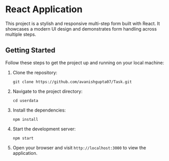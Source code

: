#  React Application

This project is a stylish and responsive multi-step form built with React. It showcases a modern UI design and demonstrates form handling across multiple steps.

## Getting Started

Follow these steps to get the project up and running on your local machine:

1. Clone the repository:
   ```
   git clone https://github.com/avanishgupta07/Task.git
   ```

2. Navigate to the project directory:
   ```
   cd userdata
   ```

3. Install the dependencies:
   ```
   npm install
   ```

4. Start the development server:
   ```
   npm start
   ```

5. Open your browser and visit `http://localhost:3000` to view the application.
